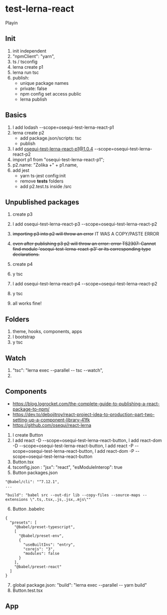 # test-lerna-react

Playin

## Init

1. init independent
2. "npmClient": "yarn",
3. ts / tsconfig
4. lerna create p1
5. lerna run tsc
6. publish:
   - unique package names
   - private: false
   - npm config set access public
   - lerna publish

## Basics

1. l add lodash --scope=osequi-test-lerna-react-p1
2. lerna create p2
   - add package.json/scripts: tsc
   - publish
3. l add osequi-test-lerna-react-p1@1.0.4 --scope=osequi-test-lerna-react-p2
4. import p1 from "osequi-test-lerna-react-p1";
5. p2.name: "Zolika +" + p1.name,
6. add jest
   - yarn ts-jest config:init
   - remove **tests** folders
   - add p2.test.ts inside /src

## Unpublished packages

1. create p3
2. l add osequi-test-lerna-react-p3 --scope=osequi-test-lerna-react-p2
3. ~~importing p3 into p2 will throw an error~~ IT WAS A COPY/PASTE ERROR
4. ~~even after publishing p3 p2 will throw an error: error TS2307: Cannot find module 'osequi-test-lerna-react-p3' or its corresponding type declarations.~~

5. create p4
6. y tsc
7. l add osequi-test-lerna-react-p4 --scope=osequi-test-lerna-react-p2
8. y tsc
9. all works fine!

## Folders

1. theme, hooks, components, apps
2. l bootstrap
3. y tsc

## Watch

1. "tsc": "lerna exec --parallel -- tsc --watch",
2.

## Components

- https://blog.logrocket.com/the-complete-guide-to-publishing-a-react-package-to-npm/
- https://dev.to/debojitroy/react-project-idea-to-production-part-two-setting-up-a-component-library-41fk
- https://github.com/osequi/react-lerna

1. l create Button
2. l add react -D --scope=osequi-test-lerna-react-button, l add react-dom -D --scope=osequi-test-lerna-react-button, l add react -P --scope=osequi-test-lerna-react-button, l add react-dom -P --scope=osequi-test-lerna-react-button
3. Button.tsx
4. tsconfig.json : "jsx": "react", "esModuleInterop": true
5. Button packages.json

```
"@babel/cli": "^7.12.1",
...

"build": "babel src --out-dir lib --copy-files --source-maps --extensions \".ts,.tsx,.js,.jsx,.mjs\""
```

6. Button .babelrc

```
{
  "presets": [
    "@babel/preset-typescript",
    [
      "@babel/preset-env",
      {
        "useBuiltIns": "entry",
        "corejs": "3",
        "modules": false
      }
    ],
    "@babel/preset-react"
  ]
}
```

7. global package.json: "build": "lerna exec --parallel -- yarn build"
8. Button.test.tsx

## App
